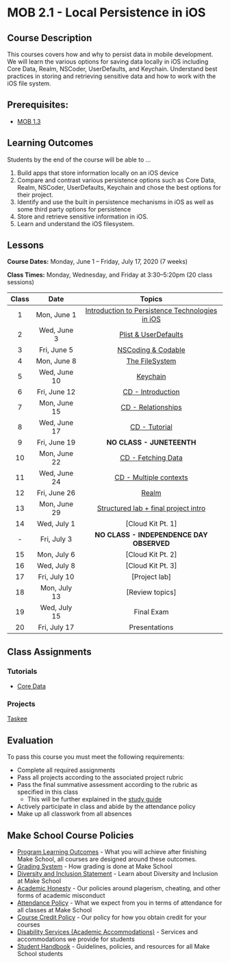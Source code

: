 # MOB 2.1 - Local Persistence in iOS

## Course Description

This courses covers how and why to persist data in mobile development. We will learn the various options for saving data locally in iOS including Core Data, Realm, NSCoder, UserDefaults, and Keychain.  Understand best practices in storing and retrieving sensitive data and how to work with the iOS file system.

## Prerequisites:  

- [MOB 1.3](https://github.com/Make-School-Courses/MOB-1.3-Dynamic-iOS-Apps)

## Learning Outcomes

Students by the end of the course will be able to ...

1. Build apps that store information locally on an iOS device
1. Compare and contrast various persistence options such as Core Data, Realm, NSCoder, UserDefaults, Keychain and chose the best options for their project.
1. Identify and use the built in persistence mechanisms in iOS as well as some third party options for persistence
1. Store and retrieve sensitive information in iOS.
1. Learn and understand the iOS filesystem.

## Lessons

**Course Dates:** Monday, June 1 – Friday, July 17, 2020 (7 weeks)

**Class Times:** Monday, Wednesday, and Friday at 3:30–5:20pm (20 class sessions)

| Class |          Date          |                 Topics                  |
|:-----:|:----------------------:|:---------------------------------------:|
|  1 |  Mon, June 1               | [Introduction to Persistence Technologies in iOS] |
|  2 |  Wed, June 3               | [Plist & UserDefaults]        |
|  3 |  Fri, June 5               | [NSCoding & Codable]          |
|  4 |  Mon, June 8               | [The FileSystem]              |
|  5 |  Wed, June 10              | [Keychain]                    |
|  6 |  Fri, June 12              | [CD - Introduction]           |
|  7 |  Mon, June 15              | [CD - Relationships]          |
|  8 |  Wed, June 17              | [CD - Tutorial]               |
|  9 |  Fri, June 19              | **NO CLASS - JUNETEENTH**     |
| 10 |  Mon, June 22              | [CD - Fetching Data]          |
| 11 |  Wed, June 24              | [CD - Multiple contexts]      |
| 12 |  Fri, June 26              | [Realm]                       |
| 13 |  Mon, June 29              | [Structured lab + final project intro]|
| 14 |  Wed, July 1               | [Cloud Kit Pt. 1]             |  
| -  |  Fri, July 3               | **NO CLASS - INDEPENDENCE DAY OBSERVED**|
| 15 |  Mon, July 6               | [Cloud Kit Pt. 2]             |
| 16 |  Wed, July 8               | [Cloud Kit Pt. 3]             |
| 17 |  Fri, July 10              | [Project lab]                 |
| 18 |  Mon, July 13              | [Review topics]               |
| 19 |  Wed, July 15              | Final Exam                    |
| 20 |  Fri, July 17              | Presentations                 |

[Introduction to Persistence Technologies in iOS]: Lessons/Lesson1/README.md
[Plist & UserDefaults]: Lessons/Lesson2/README.md
[Unit Testing]: Lessons/03-Unit-Testing/Readme.md
[NSCoding & Codable]: Lessons/Lesson3/README.md
[The FileSystem]: Lessons/Lesson4/README.md
[Keychain]: Lessons/Lesson6/README.md
[CD - Introduction]: Lessons/Lesson5/README.md
[CD - Relationships]: Lessons/Lesson7/README.md
[CoreData - Caching]: Lessons/08-CoreData-Caching/Readme.md
[CD - Using multiple contexts and child contexts]: Lessons/09-CoreData-Contexts/Readme.md
[CD - Fetching Data]: Lessons/Lesson8/README.md
[Realm]: Lessons/Lesson10/README.md
[CoreData - Unit Testing]: Lessons/12-CoreData-UnitTests/Readme.md
[CD - Tutorial]: https://www.makeschool.com/academy/track/core-data-uy
[CD - Multiple contexts]: Lessons/Lesson9/README.md
[Structured lab + final project intro]: Lessons/Lab/README.md
## Class Assignments

### Tutorials
- [Core Data](https://www.makeschool.com/academy/track/core-data-uy)

<!--### Other Class assignments
- [Keychain Playground]

[Keychain Playground]: Assignments/KeychainSwiftPlayground-->

### Projects
<!-- - [Course Planner]
- [Document Management]
[Course Planner]: Assignments/Project-Course-Planner/Readme.md
[Document Management]: Assignments/Project-Document-Management/Readme.md -->

[Taskee]

[Taskee]: https://github.com/Make-School-Courses/MOB-2.1-Local-Persistence-in-iOS/blob/master/Assignments/Taskee/specifications.md

## Evaluation

To pass this course you must meet the following requirements:

- Complete all required assignments
- Pass all projects according to the associated project rubric
- Pass the final summative assessment according to the rubric as specified in this class
    - This will be further explained in the [study guide](ADD_STUDY_GUIDE_LNK)
- Actively participate in class and abide by the attendance policy
- Make up all classwork from all absences

## Make School Course Policies

- [Program Learning Outcomes](https://make.sc/program-learning-outcomes) - What you will achieve after finishing Make School, all courses are designed around these outcomes.
- [Grading System](https://make.sc/grading-system) - How grading is done at Make School
- [Diversity and Inclusion Statement](https://make.sc/diversity-and-inclusion-statement) - Learn about Diversity and Inclusion at Make School
- [Academic Honesty](https://make.sc/academic-honesty-policy) - Our policies around plagerism, cheating, and other forms of academic misconduct
- [Attendance Policy](https://make.sc/attendance-policy) - What we expect from you in terms of attendance for all classes at Make School
- [Course Credit Policy](https://make.sc/course-credit-policy) - Our policy for how you obtain credit for your courses
- [Disability Services (Academic Accommodations)](https://make.sc/disability-services) - Services and accommodations we provide for students
- [Student Handbook](https://make.sc/student-handbook) - Guidelines, policies, and resources for all Make School students
